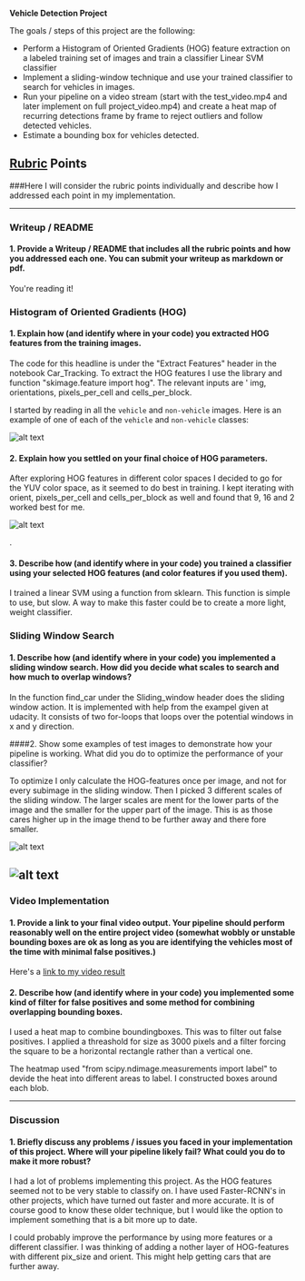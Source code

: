 

**Vehicle Detection Project**

The goals / steps of this project are the following:

* Perform a Histogram of Oriented Gradients (HOG) feature extraction on a labeled training set of images and train a classifier Linear SVM classifier
* Implement a sliding-window technique and use your trained classifier to search for vehicles in images.
* Run your pipeline on a video stream (start with the test_video.mp4 and later implement on full project_video.mp4) and create a heat map of recurring detections frame by frame to reject outliers and follow detected vehicles.
* Estimate a bounding box for vehicles detected.

[//]: # (Image References)
[image1]: ./examples/car_not_car.png
[image2]: ./output_images/feature_image.JPG
[image4]: ./output_images/img_w_boxes.JPG
[image6]: ./examples/labels_map.png
[image7]: ./output_images/img_hot.JPG
[video1]: ./project_video.mp4

## [Rubric](https://review.udacity.com/#!/rubrics/513/view) Points
###Here I will consider the rubric points individually and describe how I addressed each point in my implementation.  

---
### Writeup / README

#### 1. Provide a Writeup / README that includes all the rubric points and how you addressed each one.  You can submit your writeup as markdown or pdf. 
You're reading it!

### Histogram of Oriented Gradients (HOG)

#### 1. Explain how (and identify where in your code) you extracted HOG features from the training images.

The code for this headline is under the "Extract Features" header in the notebook Car_Tracking. To extract the HOG features I use the library and function "skimage.feature import hog". The relevant inputs are ' img, orientations, pixels_per_cell and cells_per_block. 

I started by reading in all the `vehicle` and `non-vehicle` images.  Here is an example of one of each of the `vehicle` and `non-vehicle` classes:


![alt text][image1]


#### 2. Explain how you settled on your final choice of HOG parameters.

After exploring HOG features in different color spaces I decided to go for the YUV color space, as it seemed to do best in training. I kept iterating with orient, pixels_per_cell and cells_per_block as well and found that 9, 16 and 2 worked best for me. 



![alt text][image2]

.

#### 3. Describe how (and identify where in your code) you trained a classifier using your selected HOG features (and color features if you used them).

I trained a linear SVM using a function from sklearn. This function is simple to use, but slow. A way to make this faster could be to create a more light, weight classifier. 

### Sliding Window Search

#### 1. Describe how (and identify where in your code) you implemented a sliding window search.  How did you decide what scales to search and how much to overlap windows?

In the function find_car under the Sliding_window header does the sliding window action. It is implemented with help from the exampel given at udacity. It consists of two for-loops that loops over the potential windows in x and y direction. 


####2. Show some examples of test images to demonstrate how your pipeline is working.  What did you do to optimize the performance of your classifier?

To optimize I only calculate the HOG-features once per image, and not for every subimage in the sliding window. Then I picked 3 different scales of the sliding window. The larger scales are ment for the lower parts of the image and the smaller for the upper part of the image. This is as those cares higher up in the image thend to be further away and there fore smaller. 



![alt text][image4]

![alt text][image7]
---

### Video Implementation

#### 1. Provide a link to your final video output.  Your pipeline should perform reasonably well on the entire project video (somewhat wobbly or unstable bounding boxes are ok as long as you are identifying the vehicles most of the time with minimal false positives.)
Here's a [link to my video result](./project_video.mp4)


#### 2. Describe how (and identify where in your code) you implemented some kind of filter for false positives and some method for combining overlapping bounding boxes.

I used a heat map to combine boundingboxes. This was to filter out false positives. I applied a threashold for size as 3000 pixels and a filter forcing the square to be a horizontal rectangle rather than a vertical one.  

The heatmap used "from scipy.ndimage.measurements import label" to devide the heat into different areas to label. I constructed boxes around each blob.  


---

### Discussion

#### 1. Briefly discuss any problems / issues you faced in your implementation of this project.  Where will your pipeline likely fail?  What could you do to make it more robust?

I had a lot of problems implementing this project. As the HOG features seemed not to be very stable to classify on. I have used Faster-RCNN's in other projects, which have turned out faster and more accurate. It is of course good to know these older technique, but I would like the option to implement something that is a bit more up to date.

I could probably improve the performance by using more features or a different classifier. I was thinking of adding a nother layer of HOG-features with different pix_size and orient. This might help getting cars that are further away. 

